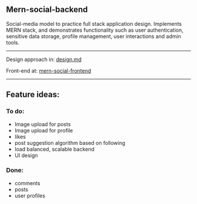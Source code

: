 
## Mern-social-backend

Social-media model to practice full stack application design. Implements MERN stack, and demonstrates functionality such as user authentication, sensitive data storage, profile management, user interactions and admin tools. 

---

Design approach in: [design.md](https://github.com/zing-rsa/mern-social-backend/blob/master/design.md)

Front-end at: [mern-social-frontend](https://github.com/zing-rsa/mern-social-frontend)

---


## Feature ideas:

### To do:

- Image upload for posts
- Image upload for profile
- likes
- post suggestion algorithm based on following
- load balanced, scalable backend
- UI design


### Done:

- comments
- posts
- user profiles

